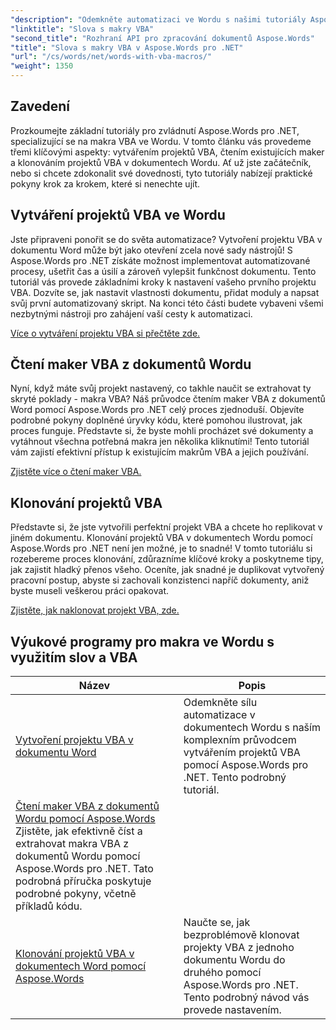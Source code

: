 ```yaml
---
"description": "Odemkněte automatizaci ve Wordu s našimi tutoriály Aspose.Words pro .NET. Efektivně vytvářejte, čtěte a klonujte makra VBA v dokumentech Wordu."
"linktitle": "Slova s makry VBA"
"second_title": "Rozhraní API pro zpracování dokumentů Aspose.Words"
"title": "Slova s makry VBA v Aspose.Words pro .NET"
"url": "/cs/words/net/words-with-vba-macros/"
"weight": 1350
---
```


## Zavedení

Prozkoumejte základní tutoriály pro zvládnutí Aspose.Words pro .NET, specializující se na makra VBA ve Wordu. V tomto článku vás provedeme třemi klíčovými aspekty: vytvářením projektů VBA, čtením existujících maker a klonováním projektů VBA v dokumentech Wordu. Ať už jste začátečník, nebo si chcete zdokonalit své dovednosti, tyto tutoriály nabízejí praktické pokyny krok za krokem, které si nenechte ujít. 

## Vytváření projektů VBA ve Wordu

Jste připraveni ponořit se do světa automatizace? Vytvoření projektu VBA v dokumentu Word může být jako otevření zcela nové sady nástrojů! S Aspose.Words pro .NET získáte možnost implementovat automatizované procesy, ušetřit čas a úsilí a zároveň vylepšit funkčnost dokumentu. Tento tutoriál vás provede základními kroky k nastavení vašeho prvního projektu VBA. Dozvíte se, jak nastavit vlastnosti dokumentu, přidat moduly a napsat svůj první automatizovaný skript. Na konci této části budete vybaveni všemi nezbytnými nástroji pro zahájení vaší cesty k automatizaci. 

[Více o vytváření projektu VBA si přečtěte zde.](./creating-vba-project/)

## Čtení maker VBA z dokumentů Wordu

Nyní, když máte svůj projekt nastavený, co takhle naučit se extrahovat ty skryté poklady - makra VBA? Náš průvodce čtením maker VBA z dokumentů Word pomocí Aspose.Words pro .NET celý proces zjednoduší. Objevíte podrobné pokyny doplněné úryvky kódu, které pomohou ilustrovat, jak proces funguje. Představte si, že byste mohli procházet své dokumenty a vytáhnout všechna potřebná makra jen několika kliknutími! Tento tutoriál vám zajistí efektivní přístup k existujícím makrům VBA a jejich používání. 

[Zjistěte více o čtení maker VBA.](./reading-vba-macros-word-document/)

## Klonování projektů VBA

Představte si, že jste vytvořili perfektní projekt VBA a chcete ho replikovat v jiném dokumentu. Klonování projektů VBA v dokumentech Wordu pomocí Aspose.Words pro .NET není jen možné, je to snadné! V tomto tutoriálu si rozebereme proces klonování, zdůrazníme klíčové kroky a poskytneme tipy, jak zajistit hladký přenos všeho. Oceníte, jak snadné je duplikovat vytvořený pracovní postup, abyste si zachovali konzistenci napříč dokumenty, aniž byste museli veškerou práci opakovat. 

[Zjistěte, jak naklonovat projekt VBA, zde.](./clone-vba-project-word-document/)

 ## Výukové programy pro makra ve Wordu s využitím slov a VBA
| Název | Popis |
| --- | --- |
| [Vytvoření projektu VBA v dokumentu Word](./creating-vba-project/) | Odemkněte sílu automatizace v dokumentech Wordu s naším komplexním průvodcem vytvářením projektů VBA pomocí Aspose.Words pro .NET. Tento podrobný tutoriál. |
| [Čtení maker VBA z dokumentů Wordu pomocí Aspose.Words](./reading-vba-macros-word-document/) Zjistěte, jak efektivně číst a extrahovat makra VBA z dokumentů Wordu pomocí Aspose.Words pro .NET. Tato podrobná příručka poskytuje podrobné pokyny, včetně příkladů kódu. |
| [Klonování projektů VBA v dokumentech Word pomocí Aspose.Words](./clone-vba-project-word-document/) | Naučte se, jak bezproblémově klonovat projekty VBA z jednoho dokumentu Wordu do druhého pomocí Aspose.Words pro .NET. Tento podrobný návod vás provede nastavením. |